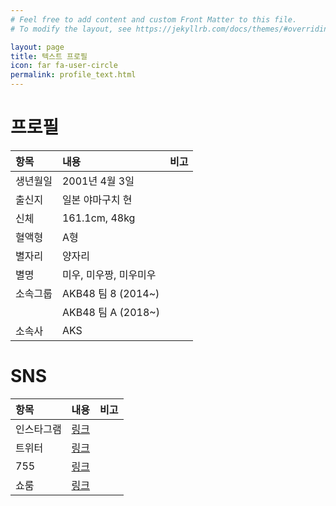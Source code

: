```yaml
---
# Feel free to add content and custom Front Matter to this file.
# To modify the layout, see https://jekyllrb.com/docs/themes/#overriding-theme-defaults

layout: page
title: 텍스트 프로필
icon: far fa-user-circle
permalink: profile_text.html
---
```


# 프로필

| 항목          | 내용               | 비고   |
|:-------------|:------------------|:------|
| 생년월일       | 2001년 4월 3일      |       |
| 출신지        | 일본 야마구치 현       |       |
| 신체         | 161.1cm, 48kg       |       |
| 혈액형        | A형                 |       |
| 별자리        | 양자리               |       |
| 별명          | 미우, 미우짱, 미우미우  |       |
| 소속그룹       | AKB48 팀 8 (2014~)  |       |
|              | AKB48 팀 A (2018~)  |       |
| 소속사         | AKS                |       |

# SNS

| 항목          | 내용               | 비고   |
|:-------------|:------------------|:------|
| <i class="fab fa-instagram" aria-hidden="true" alt="인스타그램"></i> 인스타그램     | [링크](https://www.instagram.com/miumiu1343/)     |       |
| <i class="fab fa-twitter" aria-hidden="true" alt="트위터"></i> 트위터        | [링크](https://www.twitter.com/miumiu_0403/)      |       |
| <i class="fas fa-pen-square" aria-hidden="true" alt="755"></i> 755  | [링크](https://7gogo.jp/shitao-miu)               |       |
| <i class="fas fa-video" aria-hidden="true" alt="쇼룸"></i> 쇼룸  | [링크](https://www.showroom-live.com/48_Miu_Shitao)                                            |       |
